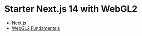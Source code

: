 # Starter Next.js 14 with WebGL2

- [Next.js](https://nextjs.org/)
- [WebGL2 Fundamentals](https://webgl2fundamentals.org/)
